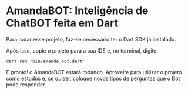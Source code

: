 <h1>AmandaBOT: Inteligência de ChatBOT feita em Dart</h1>

Para rodar esse projeto, faz-se necessário ter o Dart SDK já instalado.

Após isso, copie o projeto para a sua IDE e, no terminal, digite:
```
dart run 'bin/amanda_bot.dart'
```

E pronto! o AmandaBOT estará rodando. Aproveite para utilizar o projeto como estudos e, se quiser, coloque novos tipos de perguntas que o Bot pode responder.


